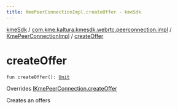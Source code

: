 ```yaml
---
title: KmePeerConnectionImpl.createOffer - kmeSdk
---
```


[kmeSdk](../../index.html) / [com.kme.kaltura.kmesdk.webrtc.peerconnection.impl](../index.html) / [KmePeerConnectionImpl](index.html) / [createOffer](./create-offer.html)

# createOffer

`fun createOffer(): `[`Unit`](https://kotlinlang.org/api/latest/jvm/stdlib/kotlin/-unit/index.html)

Overrides [IKmePeerConnection.createOffer](../../com.kme.kaltura.kmesdk.webrtc.peerconnection/-i-kme-peer-connection/create-offer.html)

Creates an offers

